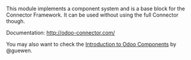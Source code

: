 This module implements a component system and is a base block for the
Connector Framework. It can be used without using the full Connector
though.

Documentation: <http://odoo-connector.com/>

You may also want to check the [Introduction to Odoo
Components](https://dev.to/guewen/introduction-to-odoo-components-bn0)
by @guewen.
